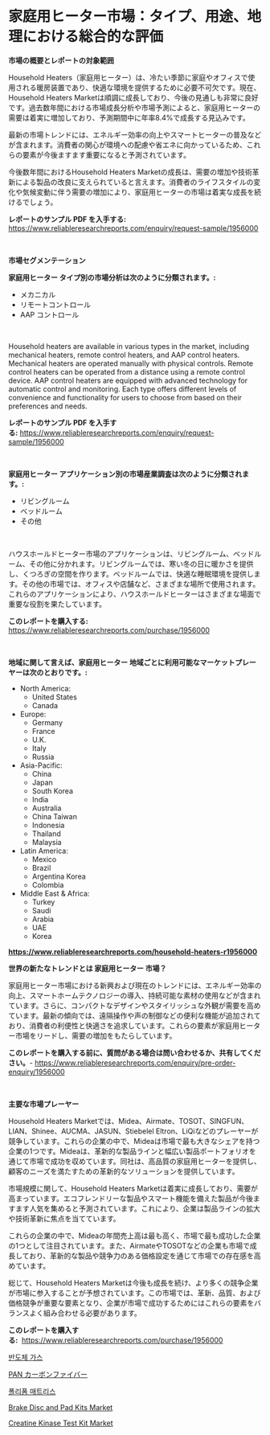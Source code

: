 <p><h1>家庭用ヒーター市場：タイプ、用途、地理における総合的な評価</h1></p><p><strong>市場の概要とレポートの対象範囲</strong></p>
<p><p>Household Heaters（家庭用ヒーター）は、冷たい季節に家庭やオフィスで使用される暖房装置であり、快適な環境を提供するために必要不可欠です。現在、Household Heaters Marketは順調に成長しており、今後の見通しも非常に良好です。過去数年間における市場成長分析や市場予測によると、家庭用ヒーターの需要は着実に増加しており、予測期間中に年率8.4%で成長する見込みです。</p><p>最新の市場トレンドには、エネルギー効率の向上やスマートヒーターの普及などが含まれます。消費者の関心が環境への配慮や省エネに向かっているため、これらの要素が今後ますます重要になると予測されています。</p><p>今後数年間におけるHousehold Heaters Marketの成長は、需要の増加や技術革新による製品の改良に支えられていると言えます。消費者のライフスタイルの変化や気候変動に伴う需要の増加により、家庭用ヒーターの市場は着実な成長を続けるでしょう。</p></p>
<p><strong>レポートのサンプル PDF を入手する:</strong> <a href="https://www.reliableresearchreports.com/enquiry/request-sample/1956000">https://www.reliableresearchreports.com/enquiry/request-sample/1956000</a></p>
<p>&nbsp;</p>
<p><strong>市場セグメンテーション</strong></p>
<p><strong>家庭用ヒーター タイプ別の市場分析は次のように分類されます。:</strong></p>
<p><ul><li>メカニカル</li><li>リモートコントロール</li><li>AAP コントロール</li></ul></p>
<p>&nbsp;</p>
<p><p>Household heaters are available in various types in the market, including mechanical heaters, remote control heaters, and AAP control heaters. Mechanical heaters are operated manually with physical controls. Remote control heaters can be operated from a distance using a remote control device. AAP control heaters are equipped with advanced technology for automatic control and monitoring. Each type offers different levels of convenience and functionality for users to choose from based on their preferences and needs.</p></p>
<p><strong>レポートのサンプル PDF を入手する:</strong>&nbsp;<a href="https://www.reliableresearchreports.com/enquiry/request-sample/1956000">https://www.reliableresearchreports.com/enquiry/request-sample/1956000</a></p>
<p>&nbsp;</p>
<p><strong> 家庭用ヒーター アプリケーション別の市場産業調査は次のように分類されます。:</strong></p>
<p><ul><li>リビングルーム</li><li>ベッドルーム</li><li>その他</li></ul></p>
<p>&nbsp;</p>
<p><p>ハウスホールドヒーター市場のアプリケーションは、リビングルーム、ベッドルーム、その他に分かれます。リビングルームでは、寒い冬の日に暖かさを提供し、くつろぎの空間を作ります。ベッドルームでは、快適な睡眠環境を提供します。その他の市場では、オフィスや店舗など、さまざまな場所で使用されます。これらのアプリケーションにより、ハウスホールドヒーターはさまざまな場面で重要な役割を果たしています。</p></p>
<p><strong>このレポートを購入する:</strong>&nbsp; <a href="https://www.reliableresearchreports.com/purchase/1956000">https://www.reliableresearchreports.com/purchase/1956000</a></p>
<p>&nbsp;</p>
<p><strong>地域に関して言えば、家庭用ヒーター 地域ごとに利用可能なマーケットプレーヤーは次のとおりです。:</strong></p>
<p><ul>
    <li>
        North America:
        <ul>
            <li>United States</li>
            <li>Canada</li>
        </ul>
    </li>
    <li>
        Europe:
        <ul>
            <li>Germany</li>
            <li>France</li>
            <li>U.K.</li>
            <li>Italy</li>
            <li>Russia</li>
        </ul>
    </li>
    <li>
        Asia-Pacific:
        <ul>
            <li>China</li>
            <li>Japan</li>
            <li>South Korea</li>
            <li>India</li>
            <li>Australia</li>
            <li>China Taiwan</li>
            <li>Indonesia</li>
            <li>Thailand</li>
            <li>Malaysia</li>
        </ul>
    </li>
    <li>
        Latin America:
        <ul>
            <li>Mexico</li>
            <li>Brazil</li>
            <li>Argentina Korea</li>
            <li>Colombia</li>
        </ul>
    </li>
    <li>
        Middle East & Africa:
        <ul>
            <li>Turkey</li>
            <li>Saudi</li>
            <li>Arabia</li>
            <li>UAE</li>
            <li>Korea</li>
        </ul>
    </li>
    </ul></p>
<p><strong><a href="https://www.reliableresearchreports.com/household-heaters-r1956000">https://www.reliableresearchreports.com/household-heaters-r1956000</a></strong>&nbsp;</p>
<p><strong>世界の新たなトレンドとは 家庭用ヒーター 市場？</strong></p>
<p><p>家庭用ヒーター市場における新興および現在のトレンドには、エネルギー効率の向上、スマートホームテクノロジーの導入、持続可能な素材の使用などが含まれています。さらに、コンパクトなデザインやスタイリッシュな外観が需要を高めています。最新の傾向では、遠隔操作や声​​の制御などの便利な機能が追加されており、消費者の利便性と快適さを追求しています。これらの要素が家庭用ヒーター市場をリードし、需要の増加をもたらしています。</p></p>
<p><strong>このレポートを購入する前に、質問がある場合は問い合わせるか、共有してください。</strong>- <a href="https://www.reliableresearchreports.com/enquiry/pre-order-enquiry/1956000">https://www.reliableresearchreports.com/enquiry/pre-order-enquiry/1956000</a></p>
<p>&nbsp;</p>
<p><strong>主要な市場プレーヤー</strong></p>
<p><p>Household Heaters Marketでは、Midea、Airmate、TOSOT、SINGFUN、LIAN、Shinee、AUCMA、JASUN、Stiebelel Eltron、LiQiなどのプレーヤーが競争しています。これらの企業の中で、Mideaは市場で最も大きなシェアを持つ企業の1つです。Mideaは、革新的な製品ラインと幅広い製品ポートフォリオを通じて市場で成功を収めています。同社は、高品質の家庭用ヒーターを提供し、顧客のニーズを満たすための革新的なソリューションを提供しています。</p><p>市場規模に関して、Household Heaters Marketは着実に成長しており、需要が高まっています。エコフレンドリーな製品やスマート機能を備えた製品が今後ますます人気を集めると予測されています。これにより、企業は製品ラインの拡大や技術革新に焦点を当てています。</p><p>これらの企業の中で、Mideaの年間売上高は最も高く、市場で最も成功した企業の1つとして注目されています。また、AirmateやTOSOTなどの企業も市場で成長しており、革新的な製品や競争力のある価格設定を通じて市場での存在感を高めています。</p><p>総じて、Household Heaters Marketは今後も成長を続け、より多くの競争企業が市場に参入することが予想されています。この市場では、革新、品質、および価格競争が重要な要素となり、企業が市場で成功するためにはこれらの要素をバランスよく組み合わせる必要があります。</p></p>
<p><strong>このレポートを購入する:</strong>&nbsp;&nbsp;<a href="https://www.reliableresearchreports.com/purchase/1956000">https://www.reliableresearchreports.com/purchase/1956000</a></p>
<p><p><a href="https://medium.com/@cierrahayes1930/%EB%B0%98%EB%8F%84%EC%B2%B4-%EA%B0%80%EC%8A%A4-%EC%8B%9C%EC%9E%A5-%EA%B7%9C%EB%AA%A8-%EC%8B%9C%EC%9E%A5-%EC%A0%84%EB%A7%9D-%EB%B0%8F-%EC%8B%9C%EC%9E%A5-%EC%98%88%EC%B8%A1-2024%EB%85%84%EB%B6%80%ED%84%B0-2031%EB%85%84-0e896874624d">반도체 가스</a></p><p><a href="https://medium.com/@elihomenick1943/pan%E7%82%AD%E7%B4%A0%E7%B9%8A%E7%B6%AD%E5%B8%82%E5%A0%B4%E8%AA%BF%E6%9F%BB%E3%83%AC%E3%83%9D%E3%83%BC%E3%83%88-%E3%81%9D%E3%81%AE%E6%AD%B4%E5%8F%B2%E3%81%A82031%E5%B9%B4%E3%81%BE%E3%81%A7%E3%81%AE%E4%BA%88%E6%B8%AC-71f5f96f9cf9">PAN カーボンファイバー</a></p><p><a href="https://github.com/vsap75a286l/Market-Research-Report-List-1/blob/main/339778621911.md">폴리폼 매트리스</a></p><p><a href="https://view.publitas.com/reportprime-1/brake-disc-and-pad-kits-market-research-report-its-history-and-forecast-2024-to-2031/">Brake Disc and Pad Kits Market</a></p><p><a href="https://github.com/johnbach50/Market-Research-Report-List-2/blob/main/creatine-kinase-test-kit-market.md">Creatine Kinase Test Kit Market</a></p></p>